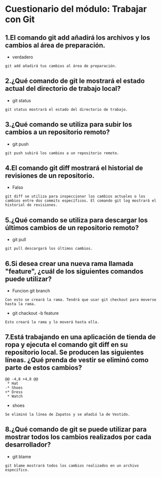 # Cuestionario del módulo: Trabajar con Git



## 1.El comando git add añadirá los archivos y los cambios al área de preparación.

- verdadero

```
git add añadirá tus cambios al área de preparación.
```





## 2.¿Qué comando de git le mostrará el estado actual del directorio de trabajo local?

- git status

```
git status mostrará el estado del directorio de trabajo. 
```



## 3.¿Qué comando se utiliza para subir los cambios a un repositorio remoto?

- git push

```
git push subirá los cambios a un repositorio remoto.
```





## 4.El comando git diff mostrará el historial de revisiones de un repositorio.

- Falso

```
git diff se utiliza para inspeccionar los cambios actuales o los cambios entre dos commits específicos. El comando git log mostrará el historial de revisiones.
```



## 5.¿Qué comando se utiliza para descargar los últimos cambios de un repositorio remoto?

- git pull

```
git pull descargará los últimos cambios.
```



## 6.Si desea crear una nueva rama llamada "feature", ¿cuál de los siguientes comandos puede utilizar?

- Funcion git branch

```
Con esto se creará la rama. Tendrá que usar git checkout para moverse hasta la rama.
```



- git chackout -b feature

```
Esto creará la rama y lo moverá hasta ella.
```





## 7.Está trabajando en una aplicación de tienda de ropa y ejecuta el comando git diff en su repositorio local. Se producen las siguientes líneas. ¿Qué prenda de vestir se eliminó como parte de estos cambios?

```
@@ -4,8 +4,8 @@
 * Hat
-* Shoes
+* Dress
 * Watch
```

- shoes

```
Se eliminó la línea de Zapatos y se añadió la de Vestido.
```



## 8.¿Qué comando de git se puede utilizar para mostrar todos los cambios realizados por cada desarrollador?

- git blame

```
git blame mostrará todos los cambios realizados en un archivo específico. 
```


